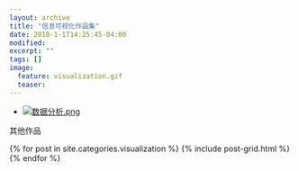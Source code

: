 ```yaml
---
layout: archive
title: "信息可视化作品集"
date: 2018-1-1T14:25:45-04:00
modified:
excerpt: ""
tags: []
image: 
  feature: visualization.gif
  teaser:
---
```


- <a href="https://sylviatang.github.io/infovis/visualization/%E6%9C%9F%E6%9C%AB%E9%A1%B9%E7%9B%AE/" target="_blank">![数据分析.png](https://i.loli.net/2018/01/07/5a51dae1bd0a2.png)</a>

其他作品
<div class="tiles">
{% for post in site.categories.visualization %}
  {% include post-grid.html %}
{% endfor %}
</div><!-- /.tiles 把所有categories 有 visualization 的列出来-->